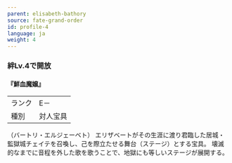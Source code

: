 ```yaml
---
parent: elisabeth-bathory
source: fate-grand-order
id: profile-4
language: ja
weight: 4
---
```


### 絆Lv.4で開放

#### 『鮮血魔嬢』

<table>
  <tr><td>ランク</td><td>E－</td></tr>
  <tr><td>種別</td><td>対人宝具</td></tr>
</table>

（バートリ・エルジェーベト）
エリザベートがその生涯に渡り君臨した居城・監獄城チェイテを召喚し、己を際立たせる舞台（ステージ）とする宝具。
壊滅的なまでに音程を外した歌を歌うことで、地獄にも等しいステージが展開する。
